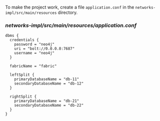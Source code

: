 To make the project work, create a file `application.conf` in
the `networks-impl/src/main/resources` directory.

### **_networks-impl/src/main/resources/application.conf_**

```hocon
dbms {
  credentials {
    password = "neo4j"
    uri = "bolt://0.0.0.0:7687"
    username = "neo4j"
  }

  fabricName = "fabric"

  leftSplit {
    primaryDatabaseName = "db-11"
    secondaryDatabaseName = "db-12"
  }

  rightSplit {
    primaryDatabaseName = "db-21"
    secondaryDatabaseName = "db-22"
  }
}
```
